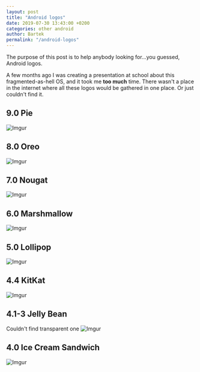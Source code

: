 ```yaml
---
layout: post
title: "Android logos"
date: 2019-07-30 13:43:00 +0200
categories: other android
author: Bartek
permalink: "/android-logos"
---
```


The purpose of this post is to help anybody looking
for...you guessed, Android logos.

A few months ago I was creating a presentation at school about this 
fragmented-as-hell OS, and it took me **too much** time. There wasn't a place
in the internet where all these logos would be gathered in one place. Or just 
couldn't find it.

## 9.0 Pie
![Imgur](https://i.imgur.com/dnPY1mt.png)

## 8.0 Oreo
![Imgur](https://i.imgur.com/L7cwz8x.png)

## 7.0 Nougat
![Imgur](https://i.imgur.com/QujAOC6.png)

## 6.0 Marshmallow
![Imgur](https://i.imgur.com/DRog3Te.png)

## 5.0 Lollipop
![Imgur](https://i.imgur.com/9Ga4uKN.png)

## 4.4 KitKat
![Imgur](https://i.imgur.com/rfg2Yjp.png)

## 4.1-3 Jelly Bean
Couldn't find transparent one
![Imgur](https://i.imgur.com/GiKVBoD.jpg)

## 4.0 Ice Cream Sandwich
![Imgur](https://i.imgur.com/53mpRCY.jpg)
